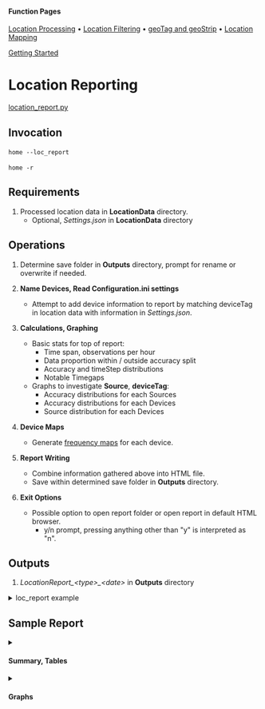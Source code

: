 #### Function Pages
[Location Processing](/docs/Location%20Processing.md)
• [Location Filtering](/docs/Location%20Filtering.md)
• [geoTag and geoStrip](/docs/geoTag.md)
• [Location Mapping](/docs/Mapping.md)

[Getting Started](/docs/Getting%20Started.md)

# Location Reporting

[location_report.py](/src/GLU/location_report.py)

## Invocation

`home --loc_report`

`home -r`

## Requirements

1.  Processed location data in **LocationData** directory. 
    - Optional, *Settings.json* in **LocationData** directory
	
## Operations

1. Determine save folder in **Outputs** directory, prompt for rename or overwrite if needed.

2. **Name Devices, Read Configuration.ini settings**
	- Attempt to add device information to report by matching deviceTag in location data with information in *Settings.json*.

3. **Calculations, Graphing**
	- Basic stats for top of report:
		- Time span, observations per hour
		- Data proportion within / outside accuracy split
		- Accuracy and timeStep distributions
		- Notable Timegaps
	- Graphs to investigate **Source**, **deviceTag**:
		- Accuracy distributions for each Sources
		- Accuracy distributions for each Devices
		- Source distribution for each Devices

4. **Device Maps**
	- Generate [frequency maps](/docs/Mapping.md#frequency) for each device.
	
5. **Report Writing**
	- Combine information gathered above into HTML file.
	- Save within determined save folder in **Outputs** directory.

6. **Exit Options**
	- Possible option to open report folder or open report in default HTML browser.
		- y/n prompt, pressing anything other than "y" is interpreted as "n".

## Outputs

1. *LocationReport_\<type\>_\<date\>* in **Outputs** directory

<details>
  <summary>loc_report example</summary>
  
![Report](/docs/images/location_report.png)

</details>

## Sample Report

<details> 
	<summary><h4>Summary, Tables</h4></summary>
  
**Heading**

![Report1](/docs/images/location_report_ex_1.png)

**Accuracy, Timedelta Statistics**

![Report2](/docs/images/location_report_ex_2.png)
	
**Largest Timegaps**

![Report3](/docs/images/location_report_ex_3.png)
	
</details>

<details> 
	<summary><h4>Graphs</h4></summary>
  
**Accuracy by Source**
![plot1](/docs/images/boxer-Accuracy-Source.png)

**Accuracy by Device**
![plot2](/docs/images/boxer-Accuracy-Device.png)

**Source by Device**
![plot3](/docs/images/counter-Source-Device.png)
	
</details>
